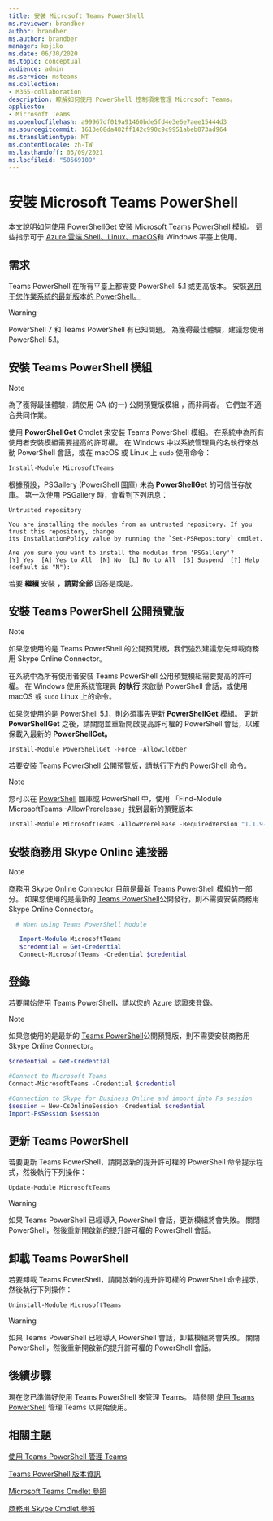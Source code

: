 ```yaml
---
title: 安裝 Microsoft Teams PowerShell
ms.reviewer: brandber
author: brandber
ms.author: brandber
manager: kojiko
ms.date: 06/30/2020
ms.topic: conceptual
audience: admin
ms.service: msteams
ms.collection:
- M365-collaboration
description: 瞭解如何使用 PowerShell 控制項來管理 Microsoft Teams。
appliesto:
- Microsoft Teams
ms.openlocfilehash: a99967df019a91460bde5fd4e3e6e7aee15444d3
ms.sourcegitcommit: 1613e08da482ff142c990c9c9951abeb873ad964
ms.translationtype: MT
ms.contentlocale: zh-TW
ms.lasthandoff: 03/09/2021
ms.locfileid: "50569109"
---
```

# <a name="install-microsoft-teams-powershell"></a>安裝 Microsoft Teams PowerShell

本文說明如何使用 PowerShellGet 安裝 Microsoft Teams [PowerShell 模組](/powershell/scripting/gallery/installing-psget)。 這些指示可于 [Azure 雲端 Shell、Linux、macOS](/azure/cloud-shell/overview)和 Windows 平臺上使用。

## <a name="requirements"></a>需求

Teams PowerShell 在所有平臺上都需要 PowerShell 5.1 或更高版本。 安裝[適用于您作業系統的最新版本的 PowerShell。](/powershell/scripting/install/installing-powershell)

> [!WARNING]
> PowerShell 7 和 Teams PowerShell 有已知問題。 為獲得最佳體驗，建議您使用 PowerShell 5.1。

## <a name="install-the-teams-powershell-module"></a>安裝 Teams PowerShell 模組

> [!NOTE]
> 為了獲得最佳體驗，請使用 GA (的一) 公開預覽版模組 ，而非兩者。 它們並不適合共同作業。


使用 **PowerShellGet** Cmdlet 來安裝 Teams PowerShell 模組。 在系統中為所有使用者安裝模組需要提高的許可權。 在 Windows 中以系統管理員的名執行來啟動 PowerShell 會話，或在 macOS 或 Linux 上 `sudo` 使用命令：

```powershell
Install-Module MicrosoftTeams
```

根據預設，PSGallery (PowerShell 圖庫) 未為 **PowerShellGet** 的可信任存放庫。 第一次使用 PSGallery 時，會看到下列訊息：

```console
Untrusted repository

You are installing the modules from an untrusted repository. If you trust this repository, change
its InstallationPolicy value by running the `Set-PSRepository` cmdlet.

Are you sure you want to install the modules from 'PSGallery'?
[Y] Yes  [A] Yes to All  [N] No  [L] No to All  [S] Suspend  [?] Help (default is "N"):
```

若要 **繼續** 安裝 **，請對全部** 回答是或是。


## <a name="install-teams-powershell-public-preview"></a>安裝 Teams PowerShell 公開預覽版

> [!NOTE]
> 如果您使用的是 Teams PowerShell 的公開預覽版，我們強烈建議您先卸載商務用 Skype Online Connector。

在系統中為所有使用者安裝 Teams PowerShell 公用預覽模組需要提高的許可權。 在 Windows 使用系統管理員 **的執行** 來啟動 PowerShell 會話，或使用 macOS 或 `sudo` Linux 上的命令。

如果您使用的是 PowerShell 5.1，則必須事先更新 **PowerShellGet** 模組。 更新 **PowerShellGet** 之後，請關閉並重新開啟提高許可權的 PowerShell 會話，以確保載入最新的 **PowerShellGet。**

```powershell
Install-Module PowerShellGet -Force -AllowClobber
```

若要安裝 Teams PowerShell 公開預覽版，請執行下方的 PowerShell 命令。

> [!NOTE]
> 您可以在 [PowerShell](https://www.powershellgallery.com/packages/MicrosoftTeams) 圖庫或 PowerShell 中，使用 「Find-Module MicrosoftTeams -AllowPrerelease」找到最新的預覽版本

```powershell
Install-Module MicrosoftTeams -AllowPrerelease -RequiredVersion "1.1.9-preview"
```

## <a name="install-the-skype-for-business-online-connector"></a>安裝商務用 Skype Online 連接器

> [!NOTE]
>
> 商務用 Skype Online Connector 目前是最新 Teams PowerShell 模組的一部分。
> 如果您使用的是最新的 [Teams PowerShell](https://www.powershellgallery.com/packages/MicrosoftTeams/)公開發行，則不需要安裝商務用 Skype Online Connector。


```powershell
  # When using Teams PowerShell Module

   Import-Module MicrosoftTeams
   $credential = Get-Credential
   Connect-MicrosoftTeams -Credential $credential
```

## <a name="sign-in"></a>登錄

若要開始使用 Teams PowerShell，請以您的 Azure 認證來登錄。

> [!NOTE]
> 如果您使用的是最新的 [Teams PowerShell](https://www.powershellgallery.com/packages/MicrosoftTeams/)公開預覽版，則不需要安裝商務用 Skype Online Connector。

```powershell
$credential = Get-Credential

#Connect to Microsoft Teams
Connect-MicrosoftTeams -Credential $credential

#Connection to Skype for Business Online and import into Ps session
$session = New-CsOnlineSession -Credential $credential
Import-PsSession $session
```

## <a name="update-teams-powershell"></a>更新 Teams PowerShell

若要更新 Teams PowerShell，請開啟新的提升許可權的 PowerShell 命令提示程式，然後執行下列操作：

```powershell
Update-Module MicrosoftTeams
```

> [!WARNING]
> 如果 Teams PowerShell 已經導入 PowerShell 會話，更新模組將會失敗。 關閉 PowerShell，然後重新開啟新的提升許可權的 PowerShell 會話。


## <a name="uninstall-teams-powershell"></a>卸載 Teams PowerShell



若要卸載 Teams PowerShell，請開啟新的提升許可權的 PowerShell 命令提示，然後執行下列操作：

```powershell
Uninstall-Module MicrosoftTeams
```
> [!WARNING]
> 如果 Teams PowerShell 已經導入 PowerShell 會話，卸載模組將會失敗。 關閉 PowerShell，然後重新開啟新的提升許可權的 PowerShell 會話。

## <a name="next-steps"></a>後續步驟

現在您已準備好使用 Teams PowerShell 來管理 Teams。 請參閱 [使用 Teams PowerShell](teams-powershell-managing-teams.md) 管理 Teams 以開始使用。

## <a name="related-topics"></a>相關主題

[使用 Teams PowerShell 管理 Teams](teams-powershell-managing-teams.md)

[Teams PowerShell 版本資訊](teams-powershell-release-notes.md)

[Microsoft Teams Cmdlet 參照](https://docs.microsoft.com/powershell/teams/?view=teams-ps)

[商務用 Skype Cmdlet 參照](https://docs.microsoft.com/powershell/skype/intro?view=skype-ps)
